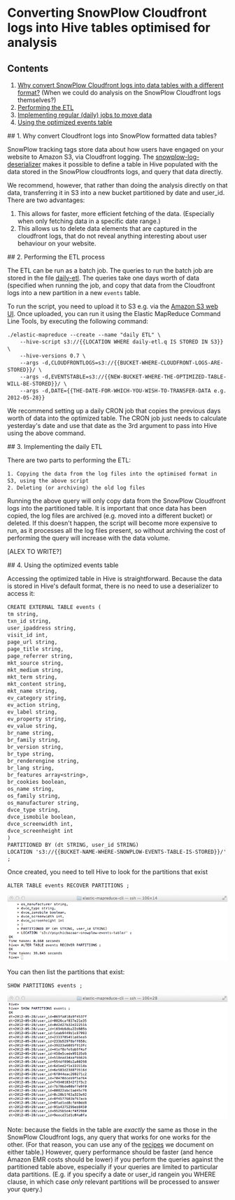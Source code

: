 # Converting SnowPlow Cloudfront logs into Hive tables optimised for analysis

## Contents

1. [Why convert SnowPlow Cloudfront logs into data tables with a different format?](#why-convert-cloudfront-logs-into-snowplow-formatted-data-tables) (When we could do analysis on the SnowPlow Cloudfront logs themselves?)
2. [Performing the ETL](#performing-the-etl-process)
3. [Implementing regular (daily) jobs to move data](#implementing-the-daily-etl)
4. [Using the optimized events table](#using-the-optimized-events-table)

<a name="why-convert-cloudfront-logs-into-snowplow-formatted-data-tables"/>
## 1. Why convert Cloudfront logs into SnowPlow formatted data tables?

SnowPlow tracking tags store data about how users have engaged on your website to Amazon S3, via Cloudfront logging. The [snowplow-log-deserializer](https://github.com/snowplow) makes it possible to define a table in Hive populated with the data stored in the SnowPlow cloudfronts logs, and query that data directly.

We recommend, however, that rather than doing the analysis directly on that data, transferring it in S3 into a new bucket partitioned by date and user_id. There are two advantages:

1. This allows for faster, more efficient fetching of the data. (Especially when only fetching data in a specific date range.)
2. This allows us to delete data elements that are captured in the cloudfront logs, that do not reveal anything interesting about user behaviour on your website. 

<a name="performing-the-etl-process"/>
## 2. Performing the ETL process
 
The ETL can be run as a batch job. The queries to run the batch job are stored in the file [daily-etl](https://github.com/snowplow/snowplow/hive/etl/daily-etl.q). The queries take one days worth of data (specified when running the job, and copy that data from the Cloudfront logs into a new partition in a new `events` table.

To run the script, you need to upload it to S3 e.g. via the [Amazon S3 web UI](https://console.aws.amazon.com). Once uploaded, you can run it using the Elastic MapReduce Command Line Tools, by executing the following command:

	./elastic-mapreduce --create --name "daily ETL" \
		--hive-script s3://{{LOCATION WHERE daily-etl.q IS STORED IN S3}} \
		--hive-versions 0.7 \
		--args -d,CLOUDFRONTLOGS=s3://{{BUCKET-WHERE-CLOUDFRONT-LOGS-ARE-STORED}}/ \
		--args -d,EVENTSTABLE=s3://{{NEW-BUCKET-WHERE-THE-OPTIMIZED-TABLE-WILL-BE-STORED}}/ \
		--args -d,DATE={{THE-DATE-FOR-WHICH-YOU-WISH-TO-TRANSFER-DATA e.g. 2012-05-28}}

We recommend setting up a daily CRON job that copies the previous days worth of data into the optimized table. The CRON job just needs to calculate yesterday's date and use that date as the 3rd argument to pass into Hive using the above command.

<a name="implementing-the-daily-etl"/>
## 3. Implementing the daily ETL

There are two parts to performing the ETL: 

	1. Copying the data from the log files into the optimised format in S3, using the above script
	2. Deleting (or archiving) the old log files

Running the above query will only copy data from the SnowPlow Cloudfront logs into the partitioned table. It is important that once data has been copied, the log files are archived (e.g. moved into a different bucket) or deleted. If this doesn't happen, the script will become more expensive to run, as it processes all the log files present, so without archiving the cost of performing the query will increase with the data volume.

[ALEX TO WRITE?]

<a name="using-the-optimized-events-table"/>
## 4. Using the optimized events table

Accessing the optimized table in Hive is straightforward. Because the data is stored in Hive's default format, there is no need to use a deserializer to access it:

	CREATE EXTERNAL TABLE events (
	tm string,
	txn_id string,
	user_ipaddress string,
	visit_id int,
	page_url string,
	page_title string,
	page_referrer string,
	mkt_source string,
	mkt_medium string,
	mkt_term string,
	mkt_content string,
	mkt_name string,
	ev_category string,
	ev_action string,
	ev_label string,
	ev_property string,
	ev_value string,
	br_name string,
	br_family string,
	br_version string,
	br_type string,
	br_renderengine string,
	br_lang string,
	br_features array<string>,
	br_cookies boolean,
	os_name string,
	os_family string,
	os_manufacturer string,
	dvce_type string,
	dvce_ismobile boolean,
	dvce_screenwidth int,
	dvce_screenheight int	
	)
	PARTITIONED BY (dt STRING, user_id STRING)
	LOCATION 's3://{{BUCKET-NAME-WHERE-SNOWPLOW-EVENTS-TABLE-IS-STORED}}/' ;	

Once created, you need to tell Hive to look for the partitions that exist

	ALTER TABLE events RECOVER PARTITIONS ;

![Recover partitions](technical-documentation/images/04_recover-partitions.png)

You can then list the partitions that exist:

	SHOW PARTITIONS events ;

![Show partitions](technical-documentation/images/04_show-partitions.png)

Note: because the fields in the table are *exactly* the same as those in the SnowPlow Cloudfront logs, any query that works for one works for the other. (For that reason, you can use any of the [recipes](https://github.com/snowplow/snowplow/tree/master/hive/receipes) we document on either table.) However, query performance should be faster (and hence Amazon EMR costs should be lower) if you perform the queries against the partitioned table above, especially if your queries are limited to particular data partitions. (E.g. if you specify a date or user_id rangein you WHERE clause, in which case *only* relevant partitions will be processed to answer your query.)

